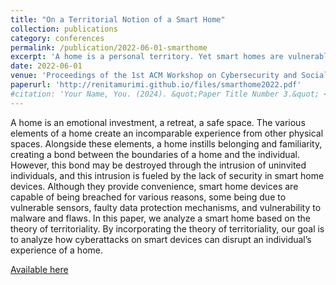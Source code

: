 ```yaml
---
title: "On a Territorial Notion of a Smart Home"
collection: publications
category: conferences
permalink: /publication/2022-06-01-smarthome
excerpt: 'A home is a personal territory. Yet smart homes are vulnerable to violations of this notion of territorial integrity due to cyberattacks. This paper uses a territorial notion of a smart home to analyze how cyberattacks on smart devices can disrupt our experience of a home.'
date: 2022-06-01
venue: 'Proceedings of the 1st ACM Workshop on Cybersecurity and Social Sciences (CySSS) - Authors: Shreenidhi Ayinala and Renita Murimi'
paperurl: 'http://renitamurimi.github.io/files/smarthome2022.pdf'
#citation: 'Your Name, You. (2024). &quot;Paper Title Number 3.&quot; <i>GitHub Journal of Bugs</i>. 1(3).'
---
```


A home is an emotional investment, a retreat, a safe space. The various elements of a home create an incomparable experience from other physical spaces. Alongside these elements, a home instills belonging and familiarity, creating a bond between the boundaries of a home and the individual. However, this bond may be destroyed through the intrusion of uninvited individuals, and this intrusion is fueled by the lack of security in smart home devices. Although they provide convenience, smart home devices are capable of being breached for various reasons, some being due to vulnerable sensors, faulty data protection mechanisms, and vulnerability to malware and flaws. In this paper, we analyze a smart home based on the theory of territoriality. By incorporating the theory of territoriality, our goal is to analyze how cyberattacks on smart devices can disrupt an individual’s experience of a home.

[Available here](https://dl.acm.org/doi/abs/10.1145/3494108.3522766)